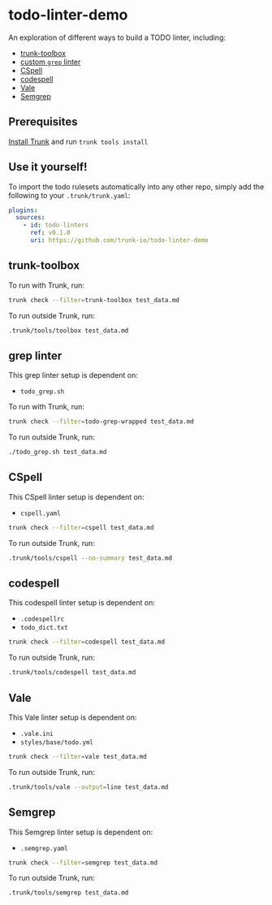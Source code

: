# todo-linter-demo

An exploration of different ways to build a TODO linter, including:

- [trunk-toolbox](#trunk-toolbox)
- [custom `grep` linter](#grep-linter)
- [CSpell](#cspell)
- [codespell](#codespell)
- [Vale](#vale)
- [Semgrep](#semgrep)

## Prerequisites

[Install Trunk](https://docs.trunk.io/check/usage) and run `trunk tools install`

## Use it yourself!

To import the todo rulesets automatically into any other repo, simply add the following to your `.trunk/trunk.yaml`:

```yaml
plugins:
  sources:
    - id: todo-linters
      ref: v0.1.0
      uri: https://github.com/trunk-io/todo-linter-demo
```

## trunk-toolbox

To run with Trunk, run:

```bash
trunk check --filter=trunk-toolbox test_data.md
```

To run outside Trunk, run:

```bash
.trunk/tools/toolbox test_data.md
```

## grep linter

This grep linter setup is dependent on:

- `todo_grep.sh`

To run with Trunk, run:

```bash
trunk check --filter=todo-grep-wrapped test_data.md
```

To run outside Trunk, run:

```bash
./todo_grep.sh test_data.md
```

## CSpell

This CSpell linter setup is dependent on:

- `cspell.yaml`

```bash
trunk check --filter=cspell test_data.md
```

To run outside Trunk, run:

```bash
.trunk/tools/cspell --no-summary test_data.md
```

## codespell

This codespell linter setup is dependent on:

- `.codespellrc`
- `todo_dict.txt`

```bash
trunk check --filter=codespell test_data.md
```

To run outside Trunk, run:

```bash
.trunk/tools/codespell test_data.md
```

## Vale

This Vale linter setup is dependent on:

- `.vale.ini`
- `styles/base/todo.yml`

```bash
trunk check --filter=vale test_data.md
```

To run outside Trunk, run:

```bash
.trunk/tools/vale --output=line test_data.md
```

## Semgrep

This Semgrep linter setup is dependent on:

- `.semgrep.yaml`

```bash
trunk check --filter=semgrep test_data.md
```

To run outside Trunk, run:

```bash
.trunk/tools/semgrep test_data.md
```
